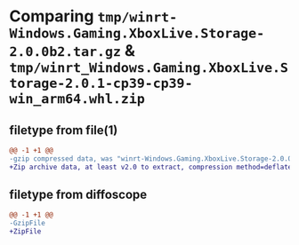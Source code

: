 # Comparing `tmp/winrt-Windows.Gaming.XboxLive.Storage-2.0.0b2.tar.gz` & `tmp/winrt_Windows.Gaming.XboxLive.Storage-2.0.1-cp39-cp39-win_arm64.whl.zip`

## filetype from file(1)

```diff
@@ -1 +1 @@
-gzip compressed data, was "winrt-Windows.Gaming.XboxLive.Storage-2.0.0b2.tar", last modified: Sat Dec  2 18:22:33 2023, max compression
+Zip archive data, at least v2.0 to extract, compression method=deflate
```

## filetype from diffoscope

```diff
@@ -1 +1 @@
-GzipFile
+ZipFile
```

